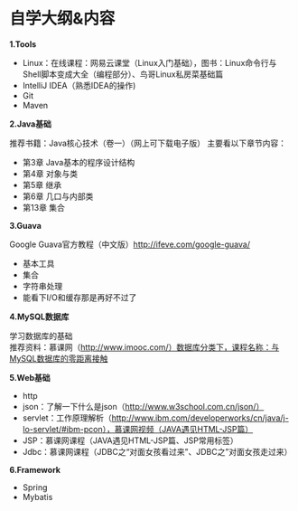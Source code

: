 自学大纲&内容
=
__1.Tools__
* Linux：在线课程：网易云课堂（Linux入门基础），图书：Linux命令行与Shell脚本变成大全（编程部分）、鸟哥Linux私房菜基础篇
* IntelliJ IDEA（熟悉IDEA的操作)
* Git
* Maven

__2.Java基础__

推荐书籍：Java核心技术（卷一）（网上可下载电子版）
主要看以下章节内容：
* 第3章 Java基本的程序设计结构
* 第4章 对象与类
* 第5章 继承
* 第6章 几口与内部类
* 第13章 集合

__3.Guava__

Google Guava官方教程（中文版）http://ifeve.com/google-guava/  

* 基本工具
* 集合
* 字符串处理
* 能看下I/O和缓存那是再好不过了

__4.MySQL数据库__

学习数据库的基础  
推荐资料：慕课网（http://www.imooc.com/）数据库分类下，课程名称：与MySQL数据库的零距离接触

__5.Web基础__

* http
* json：了解一下什么是json（http://www.w3school.com.cn/json/）
* servlet：工作原理解析（http://www.ibm.com/developerworks/cn/java/j-lo-servlet/#ibm-pcon），慕课网视频（JAVA遇见HTML-JSP篇）
* JSP：慕课网课程（JAVA遇见HTML-JSP篇、JSP常用标签）
* Jdbc：慕课网课程（JDBC之“对面女孩看过来”、JDBC之”对面女孩走过来）

__6.Framework__
* Spring
* Mybatis
